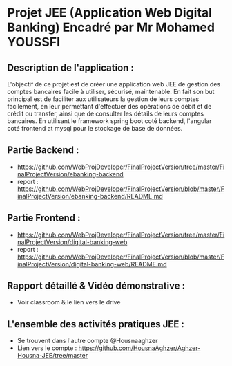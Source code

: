 # Projet JEE (Application Web Digital Banking) Encadré par Mr Mohamed YOUSSFI

## Description de l'application :
L'objectif de ce projet est de créer une application web JEE de gestion des comptes bancaires facile à utiliser, sécurisé, maintenable.
En fait son but principal est de faciliter aux utilisateurs la gestion de leurs comptes facilement, en leur permettant d'effectuer des opérations de débit et de crédit ou transfer, ainsi que de consulter les détails de leurs comptes bancaires. En utilisant le framework spring boot coté backend, l'angular coté frontend at mysql pour le stockage de base de données.

## Partie Backend : 
- https://github.com/WebProjDeveloper/FinalProjectVersion/tree/master/FinalProjectVersion/ebanking-backend
- report : https://github.com/WebProjDeveloper/FinalProjectVersion/blob/master/FinalProjectVersion/ebanking-backend/README.md

## Partie Frontend :
- https://github.com/WebProjDeveloper/FinalProjectVersion/tree/master/FinalProjectVersion/digital-banking-web
- report : https://github.com/WebProjDeveloper/FinalProjectVersion/blob/master/FinalProjectVersion/digital-banking-web/README.md

## Rapport détaillé & Vidéo démonstrative :
- Voir classroom & le lien vers le drive

## L'ensemble des activités pratiques JEE :
- Se trouvent dans l'autre compte @Housnaaghzer
- Lien vers le compte : https://github.com/HousnaAghzer/Aghzer-Housna-JEE/tree/master

